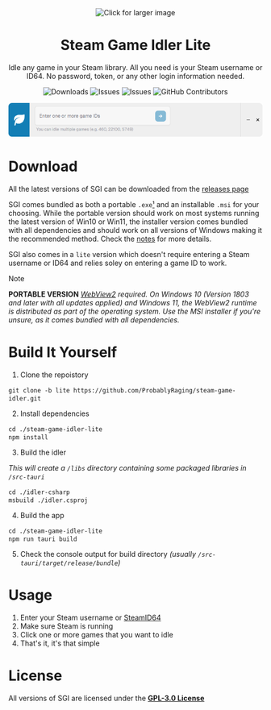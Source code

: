 <div align="center">
  <img src="./assets/logo.png" width='80' alt='Click for larger image' />
  <h1 align="center">Steam Game Idler Lite</h1>
  <p align="center">Idle any game in your Steam library. All you need is your Steam username or ID64. No password, token, or any other login information needed.</p>
<p align="center">
  <img src="https://img.shields.io/github/downloads/probablyraging/steam-game-idler/total?style=for-the-badge&logo=github&color=137eb5" alt="Downloads" />
  <img src="https://img.shields.io/github/issues/probablyraging/steam-game-idler?style=for-the-badge&logo=github&color=137eb5" alt="Issues" />
  <img src="https://img.shields.io/github/issues-pr/probablyraging/steam-game-idler?style=for-the-badge&logo=github&color=137eb5" alt="Issues" />
  <img src="https://img.shields.io/github/contributors/probablyraging/steam-game-idler?style=for-the-badge&logo=github&color=137eb5" alt="GitHub Contributors" />
</p>
</div>
<div align="center" style="margin-top: 10px;">
  <img src="./assets/example.png" width='700' alt='Click for larger image' />
</div>

# Download
All the latest versions of SGI can be downloaded from the [releases page](https://github.com/ProbablyRaging/steam-game-idler/releases)

SGI comes bundled as both a portable `.exe`[¹](https://github.com/ProbablyRaging/steam-game-idler#notes) and an installable `.msi` for your choosing. While the portable version should work on most systems running the latest version of Win10 or Win11, the installer version comes bundled with all dependencies and should work on all versions of Windows making it the recommended method. Check the [notes](https://github.com/ProbablyRaging/steam-game-idler#notes) for more details.

SGI also comes in a `lite` version which doesn't require entering a Steam username or ID64 and relies soley on entering a game ID to work.

> [!Note]
> **PORTABLE VERSION** *[WebView2](https://developer.microsoft.com/en-us/microsoft-edge/webview2/?form=MA13LH#download-section) required. On Windows 10 (Version 1803 and later with all updates applied) and Windows 11, the WebView2 runtime is distributed as part of the operating system. Use the MSI installer if you're unsure, as it comes bundled with all dependencies.*

# Build It Yourself
1. Clone the repoistory
```
git clone -b lite https://github.com/ProbablyRaging/steam-game-idler.git
```

2. Install dependencies
```
cd ./steam-game-idler-lite
npm install
```

3. Build the idler

*This will create a `/libs` directory containing some packaged libraries in `/src-tauri`*
```
cd ./idler-csharp
msbuild ./idler.csproj
```

4. Build the app
```
cd ./steam-game-idler-lite
npm run tauri build
```
5. Check the console output for build directory *(usually `/src-tauri/target/release/bundle`)* 

# Usage
1. Enter your Steam username or [SteamID64](https://steamid.io/)
2. Make sure Steam is running
3. Click one or more games that you want to idle
4. That's it, it's that simple

# License
All versions of SGI are licensed under the **[GPL-3.0 License](./LICENSE)**